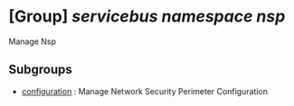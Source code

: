 # [Group] _servicebus namespace nsp_

Manage Nsp

## Subgroups

- [configuration](/Commands/servicebus/namespace/nsp/configuration/readme.md)
: Manage Network Security Perimeter Configuration
